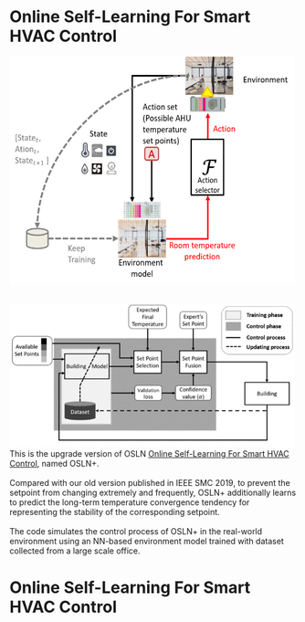 # Online Self-Learning For Smart HVAC Control
<img src="./png/Tiser.png" width="500" height="400"><br>
<br>

<img src="./png/System.png" width="500" height="250">
This is the upgrade version of OSLN <a href="https://ieeexplore.ieee.org/document/8914027">Online Self-Learning For Smart HVAC Control</a>, named OSLN+.<br><br>
Compared with our old version published in IEEE SMC 2019, to prevent the setpoint from changing extremely and frequently, OSLN+ additionally learns to predict the long-term temperature convergence tendency for representing the stability of the corresponding setpoint. <br><br>
The code simulates the control process of OSLN+ in the real-world environment using an NN-based environment model trained with dataset collected from a large scale office.

# Online Self-Learning For Smart HVAC Control


